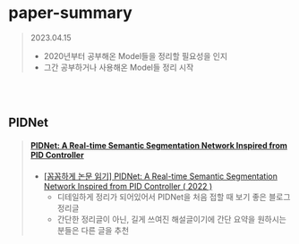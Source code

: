 # paper-summary

> 2023.04.15
> * 2020년부터 공부해온 Model들을 정리할 필요성을 인지
> * 그간 공부하거나 사용해온 Model들 정리 시작

<br>
<br>

## PIDNet
> #### [PIDNet: A Real-time Semantic Segmentation Network Inspired from PID Controller](https://arxiv.org/pdf/2206.02066.pdf)
>
> * [[꼼꼼하게 논문 읽기] PIDNet: A Real-time Semantic Segmentation Network Inspired from PID Controller ( 2022 )](https://developer-wh.tistory.com/entry/%EA%BC%BC%EA%BC%BC%ED%95%98%EA%B2%8C-%EB%85%BC%EB%AC%B8-%EC%9D%BD%EA%B8%B0PIDNet-A-Real-time-Semantic-Segmentation-Network-Inspired-from-PID-Controller-2022 "개발자로 살아가는 이야기")
>     * 디테일하게 정리가 되어있어서 PIDNet을 처음 접할 때 보기 좋은 블로그 정리글
>     * 간단한 정리글이 아닌, 길게 쓰여진 해설글이기에 간단 요약을 원하시는 분들은 다른 글을 추천
